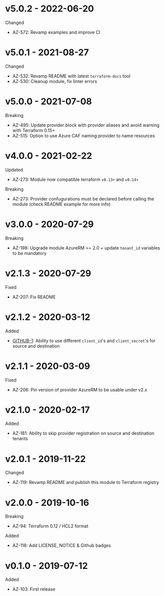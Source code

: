 # v5.0.2 - 2022-06-20

Changed
  * AZ-572: Revamp examples and improve CI

# v5.0.1 - 2021-08-27

Changed
  * AZ-532: Revamp README with latest `terraform-docs` tool
  * AZ-530: Cleanup module, fix linter errors

# v5.0.0 - 2021-07-08

Breaking
  * AZ-495: Update provider block with provider aliases and avoid warning with Terraform 0.15+
  * AZ-515: Option to use Azure CAF naming provider to name resources

# v4.0.0 - 2021-02-22

Updated
  * AZ-273: Module now compatible terraform `v0.13+` and `v0.14+`

Breaking
  * AZ-273: Provider confugurations must be declared before calling the module (check README example for more info)

# v3.0.0 - 2020-07-29

Breaking
  * AZ-198: Upgrade module AzureRM >= 2.0 + update `tenant_id` variables to be mandatory

# v2.1.3 - 2020-07-29

Fixed
  * AZ-207: Fix README

# v2.1.2 - 2020-03-12

Added
  * [GITHUB-1](https://github.com/claranet/terraform-azurerm-vnet-peering/pull/3): Ability to use different `client_id`'s and `client_secret`'s for source and destination

# v2.1.1 - 2020-03-09

Fixed
  * AZ-206: Pin version of provider AzureRM to be usable under v2.x

# v2.1.0 - 2020-02-17

Added
  * AZ-181: Ability to skip provider registration on source and destination tenants

# v2.0.1 - 2019-11-22

Changed
  * AZ-119: Revamp README and publish this module to Terraform registry

# v2.0.0 - 2019-10-16

Breaking
  * AZ-94: Terraform 0.12 / HCL2 format

Added
  * AZ-118: Add LICENSE, NOTICE & Github badges

# v0.1.0 - 2019-07-12

Added
  * AZ-103: First release
